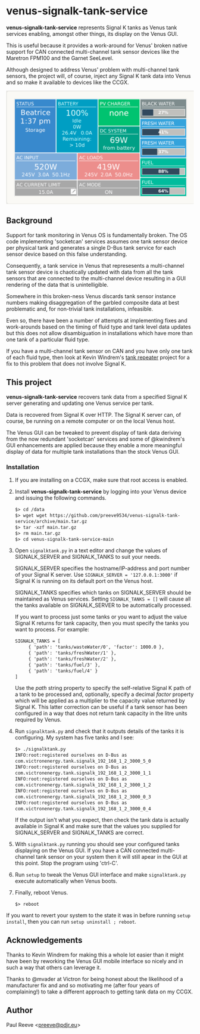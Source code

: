 # venus-signalk-tank-service

__venus-signalk-tank-service__ represents Signal K tanks as Venus
tank services enabling, amongst other things, its display on the
Venus GUI.

This is useful because it provides a work-around for Venus' broken
native support for CAN connected multi-channel tank sensor devices
like the Maretron FPM100 and the Garnet SeeLevel.

Although designed to address Venus' problem with multi-channel tank
sensors, the project will, of course, inject any Signal K tank data
into Venus and so make it available to devices like the CCGX.

![CCGX tank display](venus.png)

## Background

Support for tank monitoring in Venus OS is fundamentally broken.
The OS code implementing 'socketcan' services assumes one tank sensor
device per physical tank and generates a single D-Bus tank service for
each sensor device based on this false understanding.

Consequently, a tank service in Venus that represesents a multi-channel
tank sensor device is chaotically updated with data from all the tank
sensors that are connected to the multi-channel device resulting in a
GUI rendering of the data that is unintelligible.

Somewhere in this broken-ness Venus discards tank sensor instance
numbers making disaggregation of the garbled composite data at best
problematic and, for non-trivial tank installations, infeasible.

Even so, there have been a number of attempts at implementing fixes
and work-arounds based on the timing of fluid type and tank level
data updates but this does not allow disambiguation in installations
which have more than one tank of a particular fluid type.

If you have a multi-channel tank sensor on CAN and you have only one
tank of each fluid type, then look at Kevin Windrem's
[tank repeater](https://github.com/kwindrem/SeeLevel-N2K-Victron-VenusOS)
project for a fix to this problem that does not involve Signal K.

## This project

__venus-signalk-tank-service__ recovers tank data from a specified
Signal K server generating and updating one Venus service per tank.

Data is recovered from Signal K over HTTP.
The Signal K server can, of course, be running on a remote computer or
on the local Venus host.

The Venus GUI can be tweaked to prevent display of tank data deriving
from the now redundant 'socketcan' services and some of @kwindrem's GUI
enhancements are applied because they enable a more meaningful display
of data for multiple tank installations than the stock Venus GUI.

### Installation

1. If you are installing on a CCGX, make sure that root access is
   enabled.
   
2. Install __venus-signalk-tank-service__ by logging into your Venus
   device and issuing the following commands.
   ```
   $> cd /data
   $> wget wget https://github.com/preeve9534/venus-signalk-tank-service/archive/main.tar.gz
   $> tar -xzf main.tar.gz
   $> rm main.tar.gz
   $> cd venus-signalk-tank-service-main
   ```

3. Open ```signalktank.py``` in a text editor and change the
   values of SIGNALK_SERVER and SIGNALK_TANKS to suit your needs.

   SIGNALK_SERVER specifies the hostname/IP-address and port
   number of your Signal K server.
   Use ```SIGNALK_SERVER = '127.0.0.1:3000'``` if Signal K is
   running on its default port on the Venus host.
   
   SIGNALK_TANKS specifies which tanks on SIGNALK_SERVER should
   be maintained as Venus services.
   Setting ```SIGNALK_TANKS = []``` will cause all the tanks
   available on SIGNALK_SERVER to be automatically processed.
   
   If you want to process just some tanks or you want to adjust the
   value Signal K returns for tank capacity, then you must specify the
   tanks you want to process. For example:
   ```
   SIGNALK_TANKS = [
        { 'path': 'tanks/wasteWater/0', 'factor': 1000.0 },
        { 'path': 'tanks/freshWater/1' },
        { 'path': 'tanks/freshWater/2' },
        { 'path': 'tanks/fuel/3' },
        { 'path': 'tanks/fuel/4' }
   ]
   ```
   
   Use the *path* string property to specify the self-relative Signal K
   path of a tank to be processed and, optionally, specify a decimal
   *factor* property which will be applied as a multiplier to the capacity
   value returned by Signal K.
   This latter correction can be useful if a tank sensor has been
   configured in a way that does not return tank capacity in the litre
   units required by Venus.
   
4. Run ```signalktank.py``` and check that it outputs details of the tanks
   it is configuring. My system has five tanks and I see:
   ```
   $> ./signalktank.py 
   INFO:root:registered ourselves on D-Bus as com.victronenergy.tank.signalk_192_168_1_2_3000_5_0
   INFO:root:registered ourselves on D-Bus as com.victronenergy.tank.signalk_192_168_1_2_3000_1_1
   INFO:root:registered ourselves on D-Bus as com.victronenergy.tank.signalk_192_168_1_2_3000_1_2
   INFO:root:registered ourselves on D-Bus as com.victronenergy.tank.signalk_192_168_1_2_3000_0_3
   INFO:root:registered ourselves on D-Bus as com.victronenergy.tank.signalk_192_168_1_2_3000_0_4
   ```
   If the output isn't what you expect, then check the tank data
   is actually available in Signal K and make sure that the values
   you supplied for SIGNALK_SERVER and SIGNALK_TANKS are correct.

5. With ```signalktank.py``` running you should see your configured tanks
   displaying on the Venus GUI.
   If you have a CAN connected multi-channel tank sensor on your system then
   it will still apear in the GUI at this point.
   Stop the program using 'ctrl-C'.

6. Run ```setup``` to tweak the Venus GUI interface and make ```signalktank.py```
   execute automatically when Venus boots.
   
7. Finally, reboot Venus.
   ```
   $> reboot
   ```

If you want to revert your system to the state it was in before running
```setup install```, then you can run ```setup uninstall ; reboot```.

## Acknowledgements

Thanks to Kevin Windrem for making this a whole lot easier than it might have
been by reworking the Venus GUI mobile interface so nicely and in such a way
that others can leverage it.

Thanks to @mvader at Victron for being honest about the likelihood of a
manufacturer fix and and so motivating me (after four years of complaining!)
to take a different approach to getting tank data on my CCGX.

## Author

Paul Reeve \<<preeve@pdjr.eu>\>
